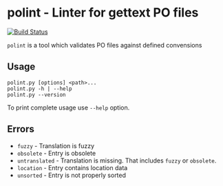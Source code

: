 # polint - Linter for gettext PO files #

[![Build Status](https://travis-ci.org/ziima/polint.svg?branch=master)](https://travis-ci.org/ziima/polint)

`polint` is a tool which validates PO files against defined convensions

## Usage ##
```
polint.py [options] <path>...
polint.py -h | --help
polint.py --version
```
To print complete usage use `--help` option.

## Errors ##
 * `fuzzy` - Translation is fuzzy
 * `obsolete` - Entry is obsolete
 * `untranslated` - Translation is missing. That includes `fuzzy` or `obsolete`.
 * `location` - Entry contains location data
 * `unsorted` - Entry is not properly sorted
